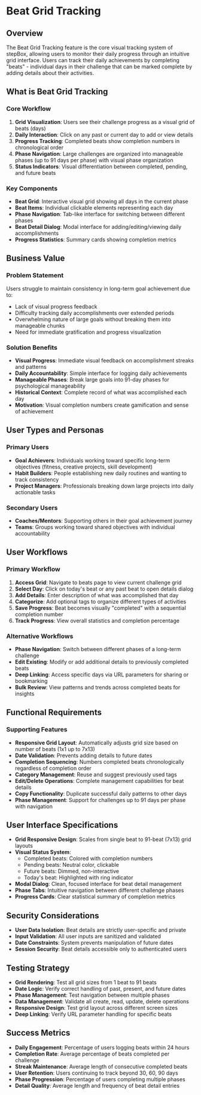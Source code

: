 # Beat Grid Tracking

## Overview

The Beat Grid Tracking feature is the core visual tracking system of stepBox, allowing users to monitor their daily progress through an intuitive grid interface. Users can track their daily achievements by completing "beats" - individual days in their challenge that can be marked complete by adding details about their activities.

## What is Beat Grid Tracking

### Core Workflow

1. **Grid Visualization**: Users see their challenge progress as a visual grid of beats (days)
2. **Daily Interaction**: Click on any past or current day to add or view details
3. **Progress Tracking**: Completed beats show completion numbers in chronological order
4. **Phase Navigation**: Large challenges are organized into manageable phases (up to 91 days per phase) with visual phase organization
5. **Status Indicators**: Visual differentiation between completed, pending, and future beats

### Key Components

- **Beat Grid**: Interactive visual grid showing all days in the current phase
- **Beat Items**: Individual clickable elements representing each day
- **Phase Navigation**: Tab-like interface for switching between different phases
- **Beat Detail Dialog**: Modal interface for adding/editing/viewing daily accomplishments
- **Progress Statistics**: Summary cards showing completion metrics

## Business Value

### Problem Statement

Users struggle to maintain consistency in long-term goal achievement due to:
- Lack of visual progress feedback
- Difficulty tracking daily accomplishments over extended periods
- Overwhelming nature of large goals without breaking them into manageable chunks
- Need for immediate gratification and progress visualization

### Solution Benefits

- **Visual Progress**: Immediate visual feedback on accomplishment streaks and patterns
- **Daily Accountability**: Simple interface for logging daily achievements
- **Manageable Phases**: Break large goals into 91-day phases for psychological manageability
- **Historical Context**: Complete record of what was accomplished each day
- **Motivation**: Visual completion numbers create gamification and sense of achievement

## User Types and Personas

### Primary Users

- **Goal Achievers**: Individuals working toward specific long-term objectives (fitness, creative projects, skill development)
- **Habit Builders**: People establishing new daily routines and wanting to track consistency
- **Project Managers**: Professionals breaking down large projects into daily actionable tasks

### Secondary Users

- **Coaches/Mentors**: Supporting others in their goal achievement journey
- **Teams**: Groups working toward shared objectives with individual accountability

## User Workflows

### Primary Workflow

1. **Access Grid**: Navigate to beats page to view current challenge grid
2. **Select Day**: Click on today's beat or any past beat to open details dialog
3. **Add Details**: Enter description of what was accomplished that day
4. **Categorize**: Add optional tags to organize different types of activities
5. **Save Progress**: Beat becomes visually "completed" with a sequential completion number
6. **Track Progress**: View overall statistics and completion percentage

### Alternative Workflows

- **Phase Navigation**: Switch between different phases of a long-term challenge
- **Edit Existing**: Modify or add additional details to previously completed beats
- **Deep Linking**: Access specific days via URL parameters for sharing or bookmarking
- **Bulk Review**: View patterns and trends across completed beats for insights

## Functional Requirements

### Supporting Features

- **Responsive Grid Layout**: Automatically adjusts grid size based on number of beats (1x1 up to 7x13)
- **Date Validation**: Prevents adding details to future dates
- **Completion Sequencing**: Numbers completed beats chronologically regardless of completion order
- **Category Management**: Reuse and suggest previously used tags
- **Edit/Delete Operations**: Complete management capabilities for beat details
- **Copy Functionality**: Duplicate successful daily patterns to other days
- **Phase Management**: Support for challenges up to 91 days per phase with navigation

## User Interface Specifications

- **Grid Responsive Design**: Scales from single beat to 91-beat (7x13) grid layouts
- **Visual Status System**: 
  - Completed beats: Colored with completion numbers
  - Pending beats: Neutral color, clickable
  - Future beats: Dimmed, non-interactive
  - Today's beat: Highlighted with ring indicator
- **Modal Dialog**: Clean, focused interface for beat detail management
- **Phase Tabs**: Intuitive navigation between different challenge phases
- **Progress Cards**: Clear statistical summary of completion metrics

## Security Considerations

- **User Data Isolation**: Beat details are strictly user-specific and private
- **Input Validation**: All user inputs are sanitized and validated
- **Date Constraints**: System prevents manipulation of future dates
- **Session Security**: Beat details accessible only to authenticated users

## Testing Strategy

- **Grid Rendering**: Test all grid sizes from 1 beat to 91 beats
- **Date Logic**: Verify correct handling of past, present, and future dates
- **Phase Management**: Test navigation between multiple phases
- **Data Management**: Validate all create, read, update, delete operations
- **Responsive Design**: Test grid layout across different screen sizes
- **Deep Linking**: Verify URL parameter handling for specific beats

## Success Metrics

- **Daily Engagement**: Percentage of users logging beats within 24 hours
- **Completion Rate**: Average percentage of beats completed per challenge
- **Streak Maintenance**: Average length of consecutive completed beats
- **User Retention**: Users continuing to track beyond 30, 60, 90 days
- **Phase Progression**: Percentage of users completing multiple phases
- **Detail Quality**: Average length and frequency of beat detail entries